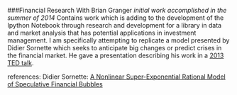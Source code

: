 ###Financial Research With Brian Granger
_initial work accomplished in the summer of 2014_
Contains work which is adding to the development of the Ipython Notebook through research and
development for a library in data and market analysis that has potential applications in
investment management. I am specifically attempting to replicate a model presented by Didier
Sornette which seeks to anticipate big changes or predict crises in the financial market.
He gave a presentation describing his work in a [2013 TED talk](http://www.ted.com/talks/didier_sornette_how_we_can_predict_the_next_financial_crisis#t-0).

references:
Didier Sornette: [A Nonlinear Super-Exponential Rational Model of Speculative Financial Bubbles](http://arxiv.org/pdf/cond-mat/0104341v2.pdf)
